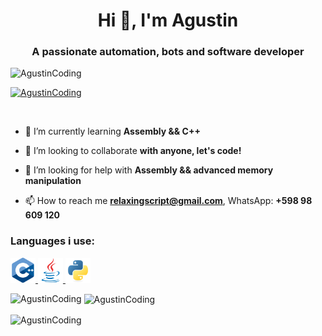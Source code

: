 <h1 align="center">Hi 👋, I'm Agustin</h1>
<h3 align="center">A passionate automation, bots and software developer</h3>

<p align="left"> <img src="https://komarev.com/ghpvc/?username=AgustinCoding&label=Profile%20views&color=0e75b6&style=flat" alt="AgustinCoding" /> </p>

<p align="left"> <a href="https://github.com/ryo-ma/github-profile-trophy"><img src="https://github-profile-trophy.vercel.app/?username=AgustinCoding" alt="AgustinCoding" /></a> </p>

<p align="left"> <a href="https://twitter.com/" target="blank"><img src="https://img.shields.io/twitter/follow/?logo=twitter&style=for-the-badge" alt="" /></a> </p>

- 🌱 I’m currently learning **Assembly && C++**

- 👯 I’m looking to collaborate **with anyone, let's code!**

- 🤝 I’m looking for help with **Assembly && advanced memory manipulation**

- 📫 How to reach me **relaxingscript@gmail.com**, WhatsApp: **+598 98 609 120**


<h3 align="left">Languages i use:</h3>
<p align="left"> <a href="https://www.w3schools.com/cpp/" target="_blank" rel="noreferrer"> <img src="https://raw.githubusercontent.com/devicons/devicon/master/icons/cplusplus/cplusplus-original.svg" alt="cplusplus" width="40" height="40"/> </a> <a href="https://www.java.com" target="_blank" rel="noreferrer"> <img src="https://raw.githubusercontent.com/devicons/devicon/master/icons/java/java-original.svg" alt="java" width="40" height="40"/> </a> <a href="https://www.python.org" target="_blank" rel="noreferrer"> <img src="https://raw.githubusercontent.com/devicons/devicon/master/icons/python/python-original.svg" alt="python" width="40" height="40"/> </a> </p>

<p><img align="left" src="https://github-readme-stats.vercel.app/api/top-langs?username=AgustinCoding&show_icons=true&locale=en&layout=compact" alt="AgustinCoding" /></p>

<p>&nbsp;<img align="center" src="https://github-readme-stats.vercel.app/api?username=AgustinCoding&show_icons=true&locale=en" alt="AgustinCoding" /></p>

<p><img align="center" src="https://github-readme-streak-stats.herokuapp.com/?user=AgustinCoding&" alt="AgustinCoding" /></p>

